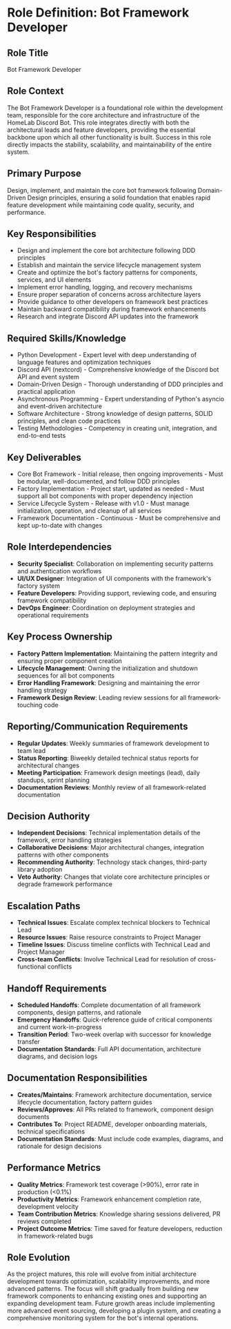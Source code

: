 # Role Definition: Bot Framework Developer

## Role Title
Bot Framework Developer

## Role Context
The Bot Framework Developer is a foundational role within the development team, responsible for the core architecture and infrastructure of the HomeLab Discord Bot. This role integrates directly with both the architectural leads and feature developers, providing the essential backbone upon which all other functionality is built. Success in this role directly impacts the stability, scalability, and maintainability of the entire system.

## Primary Purpose
Design, implement, and maintain the core bot framework following Domain-Driven Design principles, ensuring a solid foundation that enables rapid feature development while maintaining code quality, security, and performance.

## Key Responsibilities
- Design and implement the core bot architecture following DDD principles
- Establish and maintain the service lifecycle management system
- Create and optimize the bot's factory patterns for components, services, and UI elements
- Implement error handling, logging, and recovery mechanisms
- Ensure proper separation of concerns across architecture layers
- Provide guidance to other developers on framework best practices
- Maintain backward compatibility during framework enhancements
- Research and integrate Discord API updates into the framework

## Required Skills/Knowledge
- Python Development - Expert level with deep understanding of language features and optimization techniques
- Discord API (nextcord) - Comprehensive knowledge of the Discord bot API and event system
- Domain-Driven Design - Thorough understanding of DDD principles and practical application
- Asynchronous Programming - Expert understanding of Python's asyncio and event-driven architecture
- Software Architecture - Strong knowledge of design patterns, SOLID principles, and clean code practices
- Testing Methodologies - Competency in creating unit, integration, and end-to-end tests

## Key Deliverables
- Core Bot Framework - Initial release, then ongoing improvements - Must be modular, well-documented, and follow DDD principles
- Factory Implementation - Project start, updated as needed - Must support all bot components with proper dependency injection
- Service Lifecycle System - Release with v1.0 - Must manage initialization, operation, and cleanup of all services
- Framework Documentation - Continuous - Must be comprehensive and kept up-to-date with changes

## Role Interdependencies
- **Security Specialist**: Collaboration on implementing security patterns and authentication workflows
- **UI/UX Designer**: Integration of UI components with the framework's factory system
- **Feature Developers**: Providing support, reviewing code, and ensuring framework compatibility
- **DevOps Engineer**: Coordination on deployment strategies and operational requirements

## Key Process Ownership
- **Factory Pattern Implementation**: Maintaining the pattern integrity and ensuring proper component creation
- **Lifecycle Management**: Owning the initialization and shutdown sequences for all bot components
- **Error Handling Framework**: Designing and maintaining the error handling strategy
- **Framework Design Review**: Leading review sessions for all framework-touching code

## Reporting/Communication Requirements
- **Regular Updates**: Weekly summaries of framework development to team lead
- **Status Reporting**: Biweekly detailed technical status reports for architectural changes
- **Meeting Participation**: Framework design meetings (lead), daily standups, sprint planning
- **Documentation Reviews**: Monthly review of all framework-related documentation

## Decision Authority
- **Independent Decisions**: Technical implementation details of the framework, error handling strategies
- **Collaborative Decisions**: Major architectural changes, integration patterns with other components
- **Recommending Authority**: Technology stack changes, third-party library adoption
- **Veto Authority**: Changes that violate core architecture principles or degrade framework performance

## Escalation Paths
- **Technical Issues**: Escalate complex technical blockers to Technical Lead
- **Resource Issues**: Raise resource constraints to Project Manager
- **Timeline Issues**: Discuss timeline conflicts with Technical Lead and Project Manager
- **Cross-team Conflicts**: Involve Technical Lead for resolution of cross-functional conflicts

## Handoff Requirements
- **Scheduled Handoffs**: Complete documentation of all framework components, design patterns, and rationale
- **Emergency Handoffs**: Quick-reference guide of critical components and current work-in-progress
- **Transition Period**: Two-week overlap with successor for knowledge transfer
- **Documentation Standards**: Full API documentation, architecture diagrams, and decision logs

## Documentation Responsibilities
- **Creates/Maintains**: Framework architecture documentation, service lifecycle documentation, factory pattern guides
- **Reviews/Approves**: All PRs related to framework, component design documents
- **Contributes To**: Project README, developer onboarding materials, technical specifications
- **Documentation Standards**: Must include code examples, diagrams, and rationale for design decisions

## Performance Metrics
- **Quality Metrics**: Framework test coverage (>90%), error rate in production (<0.1%)
- **Productivity Metrics**: Framework enhancement completion rate, development velocity
- **Team Contribution Metrics**: Knowledge sharing sessions delivered, PR reviews completed
- **Project Outcome Metrics**: Time saved for feature developers, reduction in framework-related bugs

## Role Evolution
As the project matures, this role will evolve from initial architecture development towards optimization, scalability improvements, and more advanced patterns. The focus will shift gradually from building new framework components to enhancing existing ones and supporting an expanding development team. Future growth areas include implementing more advanced event sourcing, developing a plugin system, and creating a comprehensive monitoring system for the bot's internal operations.